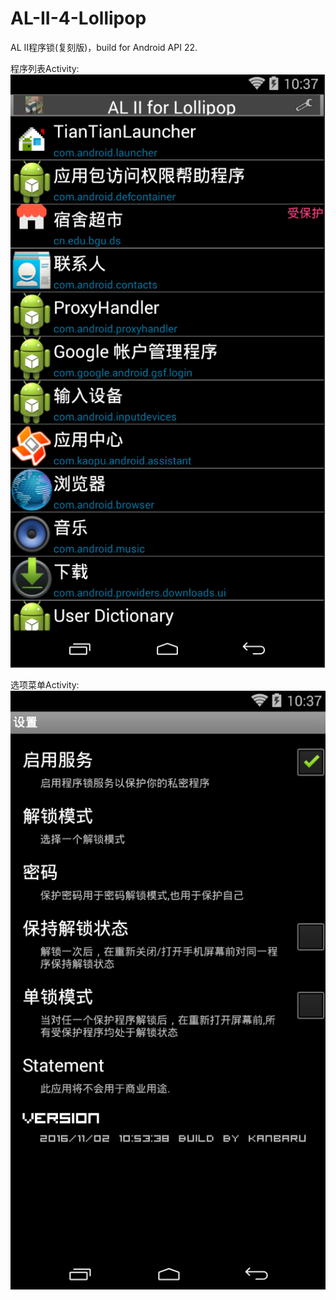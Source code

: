# AL-II-4-Lollipop
AL II程序锁(复刻版)，build for Android API 22.

程序列表Activity:
![image](ALII4Lollipop/Screenshot/ListView.png)

选项菜单Activity:
![image](ALII4Lollipop/Screenshot/OptionMenu.png)
